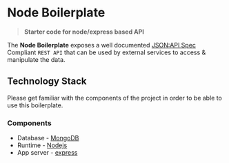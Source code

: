 # Node Boilerplate

> **Starter code for node/express based API**

The **Node Boilerplate** exposes a well documented [JSON:API Spec](http://jsonapi.org/) Compliant `REST API` that can be used by external services to access & manipulate the data.

## Technology Stack

Please get familiar with the components of the project in order to be able to use this boilerplate.

### Components

* Database - [MongoDB](https://www.mongodb.com/)
* Runtime - [Nodejs](https://nodejs.org/en/)
* App server - [express](https://expressjs.com/)